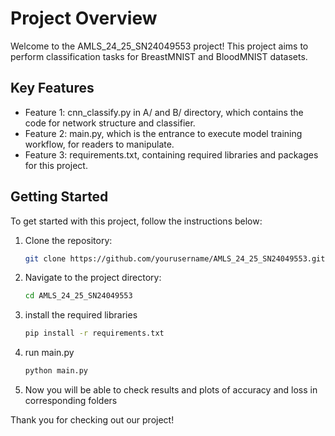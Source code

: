 # Project Overview

Welcome to the AMLS_24_25_SN24049553 project! This project aims to perform classification tasks for BreastMNIST and BloodMNIST datasets.

## Key Features
- Feature 1: cnn_classify.py in A/ and B/ directory, which contains the code for network structure and classifier.
- Feature 2: main.py, which is the entrance to execute model training workflow, for readers to manipulate.
- Feature 3: requirements.txt, containing required libraries and packages for this project.

## Getting Started
To get started with this project, follow the instructions below:
1. Clone the repository:
    ```sh
    git clone https://github.com/yourusername/AMLS_24_25_SN24049553.git
    ```
2. Navigate to the project directory:
    ```sh
    cd AMLS_24_25_SN24049553
    ```
3. install the required libraries
    ```sh
    pip install -r requirements.txt
    ```
4. run main.py
    ```sh
    python main.py
    ```
5. Now you will be able to check results and plots of accuracy and loss in corresponding folders


Thank you for checking out our project!